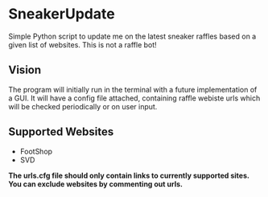 # SneakerUpdate
Simple Python script to update me on the latest sneaker raffles based on a 
given list of websites. This is not a raffle bot!

## Vision

The program will initially run in the terminal with a future implementation 
of a GUI. It will have a config file attached, containing raffle webiste urls 
which will be checked periodically or on user input.

## Supported Websites

* FootShop
* SVD

**The urls.cfg file should only contain links to currently supported sites. 
You can exclude websites by commenting out urls.**

